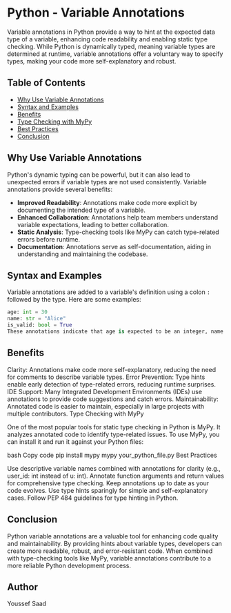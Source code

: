 # Python - Variable Annotations

Variable annotations in Python provide a way to hint at the expected data type of a variable, enhancing code readability and enabling static type checking. While Python is dynamically typed, meaning variable types are determined at runtime, variable annotations offer a voluntary way to specify types, making your code more self-explanatory and robust.

## Table of Contents

- [Why Use Variable Annotations](#why-use-variable-annotations)
- [Syntax and Examples](#syntax-and-examples)
- [Benefits](#benefits)
- [Type Checking with MyPy](#type-checking-with-mypy)
- [Best Practices](#best-practices)
- [Conclusion](#conclusion)

## Why Use Variable Annotations

Python's dynamic typing can be powerful, but it can also lead to unexpected errors if variable types are not used consistently. Variable annotations provide several benefits:

- **Improved Readability**: Annotations make code more explicit by documenting the intended type of a variable.
- **Enhanced Collaboration**: Annotations help team members understand variable expectations, leading to better collaboration.
- **Static Analysis**: Type-checking tools like MyPy can catch type-related errors before runtime.
- **Documentation**: Annotations serve as self-documentation, aiding in understanding and maintaining the codebase.

## Syntax and Examples

Variable annotations are added to a variable's definition using a colon `:` followed by the type. Here are some examples:

```python
age: int = 30
name: str = "Alice"
is_valid: bool = True
These annotations indicate that age is expected to be an integer, name a string, and is_valid a boolean.
```
## Benefits

Clarity: Annotations make code more self-explanatory, reducing the need for comments to describe variable types.
Error Prevention: Type hints enable early detection of type-related errors, reducing runtime surprises.
IDE Support: Many Integrated Development Environments (IDEs) use annotations to provide code suggestions and catch errors.
Maintainability: Annotated code is easier to maintain, especially in large projects with multiple contributors.
Type Checking with MyPy

One of the most popular tools for static type checking in Python is MyPy. It analyzes annotated code to identify type-related issues. To use MyPy, you can install it and run it against your Python files:

bash
Copy code
pip install mypy
mypy your_python_file.py
Best Practices

Use descriptive variable names combined with annotations for clarity (e.g., user_id: int instead of u: int).
Annotate function arguments and return values for comprehensive type checking.
Keep annotations up to date as your code evolves.
Use type hints sparingly for simple and self-explanatory cases.
Follow PEP 484 guidelines for type hinting in Python.

## Conclusion

Python variable annotations are a valuable tool for enhancing code quality and maintainability. By providing hints about variable types, developers can create more readable, robust, and error-resistant code. When combined with type-checking tools like MyPy, variable annotations contribute to a more reliable Python development process.

## Author
Youssef Saad
